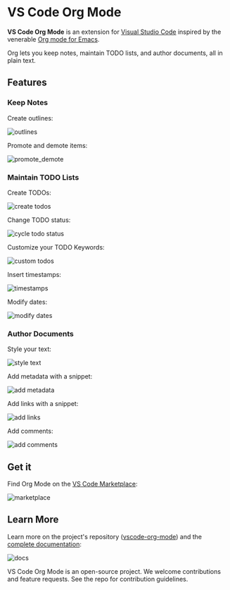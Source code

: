 # VS Code Org Mode

**VS Code Org Mode** is an extension for [Visual Studio Code](https://code.visualstudio.com/) inspired by the venerable [Org mode for Emacs](http://orgmode.org/).

Org lets you keep notes, maintain TODO lists, and author documents, all in plain text.

## Features

### Keep Notes

Create outlines:

![outlines](img/screenshots/01_outlines.gif)

Promote and demote items:

![promote_demote](img/screenshots/02_promote_demote.gif)

### Maintain TODO Lists

Create TODOs:

![create todos](img/screenshots/03_create_todos.gif)

Change TODO status:

![cycle todo status](img/screenshots/04_cycle_todo_status.gif)

Customize your TODO Keywords:

![custom todos](img/screenshots/05_customize_todo_keywords.gif)

Insert timestamps:

![timestamps](img/screenshots/06_insert_timestamps.gif)

Modify dates:

![modify dates](img/screenshots/07_modify_dates.gif)

### Author Documents

Style your text:

![style text](img/screenshots/08_style_text.gif)

Add metadata with a snippet:

![add metadata](img/screenshots/09_add_metadata.gif)

Add links with a snippet:

![add links](img/screenshots/10_add_links.gif)

Add comments:

![add comments](img/screenshots/11_add_comments.gif)

## Get it

Find Org Mode on the [VS Code Marketplace](https://marketplace.visualstudio.com/items?itemName=tootone.org-mode):

![marketplace](img/screenshots/13_marketplace.gif)

## Learn More

Learn more on the project's repository ([vscode-org-mode](https://github.com/jsonreeder/vscode-org-mode)) and the [complete documentation](https://github.com/jsonreeder/vscode-org-mode/wiki):

![docs](img/screenshots/12_docs.gif)

VS Code Org Mode is an open-source project. We welcome contributions and feature requests. See the repo for contribution guidelines.
